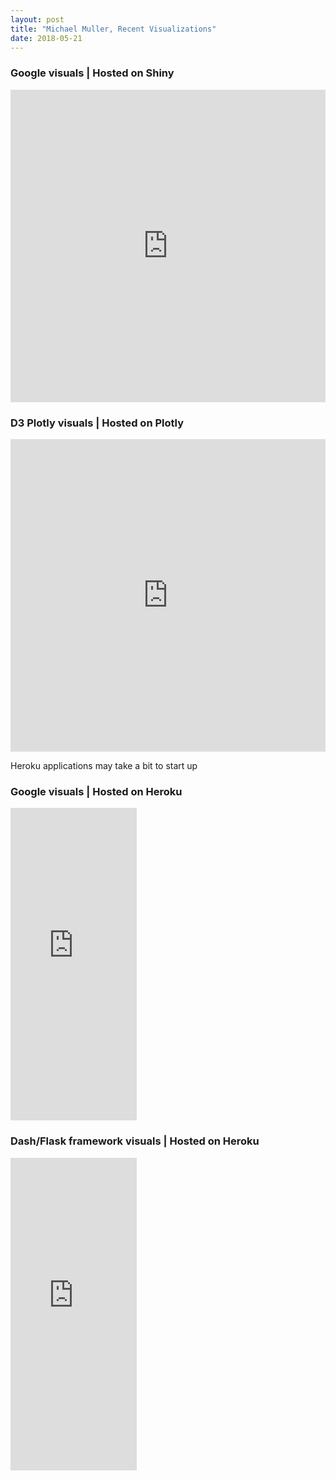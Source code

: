 ```yaml
---
layout: post
title: "Michael Muller, Recent Visualizations"
date: 2018-05-21
---
```

<h3>Google visuals | Hosted on Shiny</h3>
<iframe src="https://parastyle.shinyapps.io/national_vs_state/"
        height="500" width="100%"
        scrolling="no" seamless="seamless"
        frameBorder="0"
        align="center"></iframe>
<h3>D3 Plotly visuals | Hosted on Plotly</h3>
<iframe src="https://plot.ly/~parastyle/4.embed"
        height="500" width="100%"
        scrolling="no" seamless="seamless"
        frameBorder="0"
        align="center"></iframe>
<p>Heroku applications may take a bit to start up</p>
<h3>Google visuals | Hosted on Heroku</h3>
<iframe src="https://data-viz-dash-app-pres.herokuapp.com/"
        height="500" width="40%"
        scrolling="no" seamless="seamless"
        frameBorder="0"
        align="center"></iframe>
<h3>Dash/Flask framework visuals | Hosted on Heroku</h3>
<iframe src="https://line-graph-app.herokuapp.com/"
        height="500" width="40%"
        scrolling="no" seamless="seamless"
        frameBorder="0"
        align="center"></iframe>

